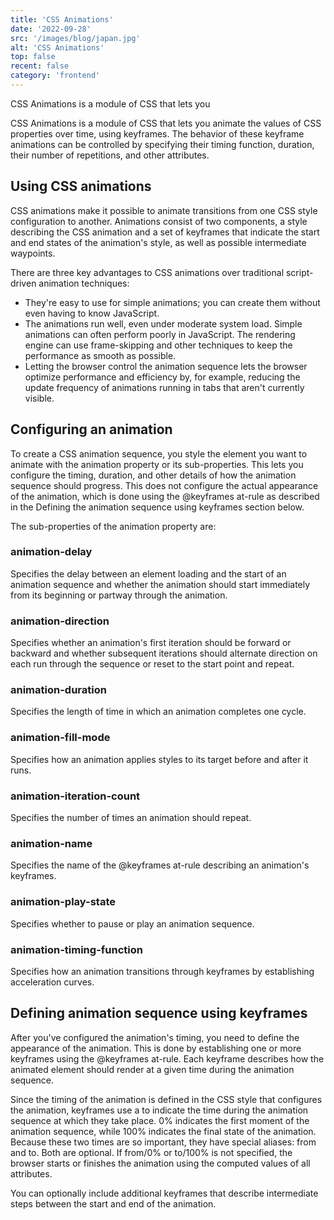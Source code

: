 ```yaml
---
title: 'CSS Animations'
date: '2022-09-28'
src: '/images/blog/japan.jpg'
alt: 'CSS Animations'
top: false
recent: false
category: 'frontend'
---
```

CSS Animations is a module of CSS that lets you
<!-- end -->
CSS Animations is a module of CSS that lets you animate the values of CSS properties over time, using keyframes. The behavior of these keyframe animations can be controlled by specifying their timing function, duration, their number of repetitions, and other attributes.

## Using CSS animations

CSS animations make it possible to animate transitions from one CSS style configuration to another. Animations consist of two components, a style describing the CSS animation and a set of keyframes that indicate the start and end states of the animation's style, as well as possible intermediate waypoints.

There are three key advantages to CSS animations over traditional script-driven animation techniques:

* They're easy to use for simple animations; you can create them without even having to know JavaScript.
* The animations run well, even under moderate system load. Simple animations can often perform poorly in JavaScript. The rendering engine can use frame-skipping and other techniques to keep the performance as smooth as possible.
* Letting the browser control the animation sequence lets the browser optimize performance and efficiency by, for example, reducing the update frequency of animations running in tabs that aren't currently visible.

## Configuring an animation

To create a CSS animation sequence, you style the element you want to animate with the animation property or its sub-properties. This lets you configure the timing, duration, and other details of how the animation sequence should progress. This does not configure the actual appearance of the animation, which is done using the @keyframes at-rule as described in the Defining the animation sequence using keyframes section below.

The sub-properties of the animation property are:

### animation-delay
Specifies the delay between an element loading and the start of an animation sequence and whether the animation should start immediately from its beginning or partway through the animation.

### animation-direction
Specifies whether an animation's first iteration should be forward or backward and whether subsequent iterations should alternate direction on each run through the sequence or reset to the start point and repeat.

### animation-duration
Specifies the length of time in which an animation completes one cycle.

### animation-fill-mode
Specifies how an animation applies styles to its target before and after it runs.

### animation-iteration-count
Specifies the number of times an animation should repeat.

### animation-name
Specifies the name of the @keyframes at-rule describing an animation's keyframes.

### animation-play-state
Specifies whether to pause or play an animation sequence.

### animation-timing-function
Specifies how an animation transitions through keyframes by establishing acceleration curves.

## Defining animation sequence using keyframes

After you've configured the animation's timing, you need to define the appearance of the animation. This is done by establishing one or more keyframes using the @keyframes at-rule. Each keyframe describes how the animated element should render at a given time during the animation sequence.

Since the timing of the animation is defined in the CSS style that configures the animation, keyframes use a <percentage> to indicate the time during the animation sequence at which they take place. 0% indicates the first moment of the animation sequence, while 100% indicates the final state of the animation. Because these two times are so important, they have special aliases: from and to. Both are optional. If from/0% or to/100% is not specified, the browser starts or finishes the animation using the computed values of all attributes.

You can optionally include additional keyframes that describe intermediate steps between the start and end of the animation.
